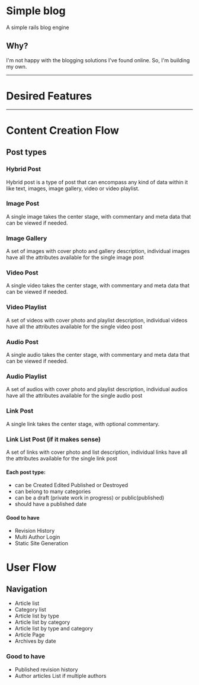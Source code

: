 Simple blog
===========

A simple rails blog engine

## Why?
I'm not happy with the blogging solutions I've found online. So, I'm building my own.

---

# Desired Features

---

# Content Creation Flow

## Post types

### Hybrid Post
Hybrid post is a type of post that can encompass any kind of data within it like text, images, image gallery, video or video playlist.

### Image Post
A single image takes the center stage, with commentary and meta data that can be viewed if needed.

### Image Gallery
A set of images with cover photo and gallery description, individual images have all the attributes available for the single image post

### Video Post
A single video takes the center stage, with commentary and meta data that can be viewed if needed.

### Video Playlist
A set of videos with cover photo and playlist description, individual videos have all the attributes available for the single video post

### Audio Post
A single audio takes the center stage, with commentary and meta data that can be viewed if needed.

### Audio Playlist
A set of audios with cover photo and playlist description, individual audios have all the attributes available for the single audio post

### Link Post
A single link takes the center stage, with optional commentary.

### Link List Post (if it makes sense)
A set of links with cover photo and list description, individual links have all the attributes available for the single link post

#### Each post type:
* can be Created Edited Published or Destroyed
* can belong to many categories
* can be a draft (private work in progress) or public(published)
* should have a published date

#### Good to have
* Revision History
* Multi Author Login
* Static Site Generation

# User Flow

## Navigation
* Article list
* Category list
* Article list by type
* Article list by category
* Article list by type and category
* Article Page
* Archives by date

### Good to have
* Published revision history
* Author articles List if multiple authors
